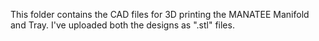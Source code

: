 This folder contains the CAD files for 3D printing the MANATEE Manifold and Tray. I've uploaded both the designs as ".stl" files. 
